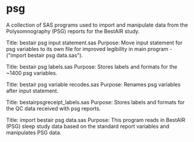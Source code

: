 psg
====
A collection of SAS programs used to import and manipulate data from the Polysomnography (PSG) reports for the BestAIR study.

Title: bestair psg input statement.sas
Purpose: Move input statement for psg variables to its own file for improved legibility in main program - ("import bestair psg data.sas").

Title: bestair psg labels.sas
Purpose: Stores labels and formats for the ~1400 psg variables.

Title: bestair psg variable recodes.sas
Purpose: Renames psg variables after input statement.

Title: bestairpsgreceipt_labels.sas
Purpose: Stores labels and formats for the QC data received with psg reports.

Title: import bestair psg data.sas
Purpose: This program reads in BestAIR (PSG) sleep study data based on the standard report variables and manipulates PSG data.
